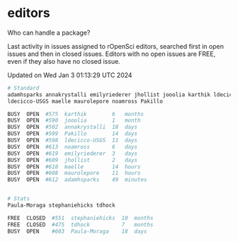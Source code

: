 # editors

Who can handle a package?

Last activity in issues assigned to rOpenSci editors, searched first in open
issues and then in closed issues. Editors with no open issues are FREE, even if
they also have no closed issue.


Updated on Wed Jan 3 01:13:29 UTC 2024

```bash
# Standard
adamhsparks annakrystalli emilyriederer jhollist jooolia karthik ldecicco
ldecicco-USGS maelle maurolepore noamross Pakillo

BUSY  OPEN  #575  karthik        6   months
BUSY  OPEN  #590  jooolia        1   month
BUSY  OPEN  #502  annakrystalli  18  days
BUSY  OPEN  #599  Pakillo        14  days
BUSY  OPEN  #598  ldecicco-USGS  11  days
BUSY  OPEN  #613  noamross       6   days
BUSY  OPEN  #619  emilyriederer  3   days
BUSY  OPEN  #609  jhollist       2   days
BUSY  OPEN  #618  maelle         14  hours
BUSY  OPEN  #608  maurolepore    11  hours
BUSY  OPEN  #612  adamhsparks    49  minutes


# Stats
Paula-Moraga stephaniehicks tdhock

FREE  CLOSED  #551  stephaniehicks  10  months
FREE  CLOSED  #475  tdhock          7   months
BUSY  OPEN    #603  Paula-Moraga    18  days
```
